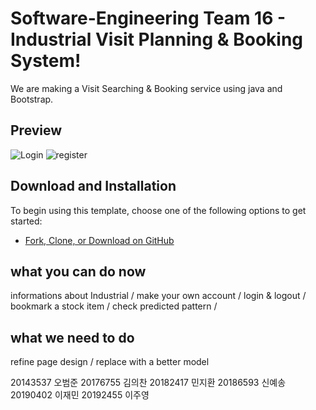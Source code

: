 # Software-Engineering Team 16 - Industrial Visit Planning & Booking System!


We are making a Visit Searching & Booking service using java and Bootstrap. 

## Preview

![Login](https://user-images.githubusercontent.com/76938654/120114290-74588180-c1b9-11eb-9a56-5ca167e04962.png)
![register](https://user-images.githubusercontent.com/76938654/120114307-89351500-c1b9-11eb-9111-11a26ffcd9c0.png)


## Download and Installation

To begin using this template, choose one of the following options to get started:

* [Fork, Clone, or Download on GitHub](https://github.com/DancingGamza/Software-Engineering.git)


## what you can do now

informations about Industrial  /
make your own account /
login & logout /
bookmark a stock item /
check predicted pattern /


## what we need to do

refine page design /
replace with a better model




20143537 오범준
20176755 김의찬
20182417 민지환
20186593 신예송
20190402 이재민
20192455 이주영
